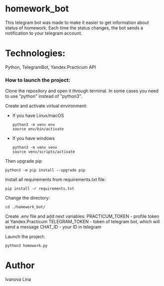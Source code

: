 # homework_bot
This telegram bot was made to make it easier to get information about status of homework.
Each time the status changes, the bot sends a notification to your telegram account.

# Technologies:
Python, TelegramBot, Yandex.Practicum API

### How to launch the project:

Clone the repository and open it through terminal.
In some cases you need to use "python" instead of "python3".

Create and activate virtual environment:
* If you have Linux/macOS
    ```
    python3 -m venv env 
    source env/bin/activate
    ```

* If you have windows
    ```
    python3 -m venv venv
    source venv/scripts/activate
    ```
Then upgrade pip
```
python3 -m pip install --upgrade pip
```
Install all requirements from requirements.txt file:
```
pip install -r requirements.txt
```
Change the directory:
```
cd ./homework_bot/
```
Create .env file and add next variables:
PRACTICUM_TOKEN - profile token at Yandex.Practicum
TELEGRAM_TOKEN - token of telegram bot, which will send a message
CHAT_ID - your ID in telegram

Launch the project:
```
python3 homework.py
```

# Author
Ivanova Lina
